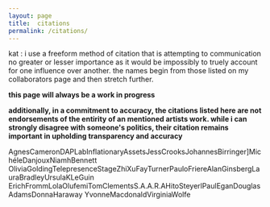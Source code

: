 ```yaml
---
layout: page
title:  citations
permalink: /citations/
---
```


kat : i use a freeform method of citation that is attempting to communication no greater or lesser importance as it would be impossibly to truely account for one influence over another. the names begin from those listed on my collaborators page and then stretch further.

**this page will always be a work in progress**

**additionally, in a commitment to accuracy, the citations listed here are not endorsements of the entirity of an mentioned artists work. while i can strongly disagree with someone's politics, their citation remains important in upholding transparency and accuracy**

AgnesCameronDAPLabInflationaryAssetsJessCrooksJohannesBirringer]MichéleDanjouxNiamhBennett
OliviaGoldingTelepresenceStageZhiXuFayTurnerPauloFriereAlanGinsbergLauraBradleyUrsulaKLeGuin
ErichFrommLolaOlufemiTomClementsS.A.A.R.AHitoSteyerlPaulEganDouglasAdamsDonnaHaraway
YvonneMacdonaldVirginiaWolfe